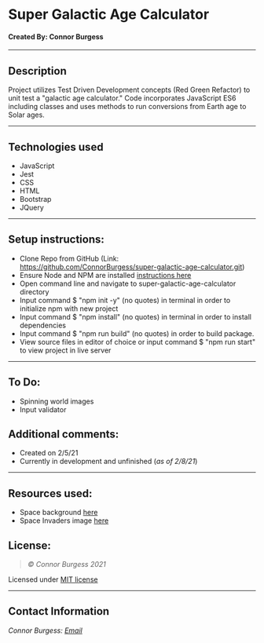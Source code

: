# Super Galactic Age Calculator
#### Created By: Connor Burgess 

* * *

## Description  
Project utilizes Test Driven Development concepts (Red Green Refactor) to unit test a "galactic age calculator." Code incorporates JavaScript ES6 including classes and uses methods to run conversions from Earth age to Solar ages.

* * *

## Technologies used
* JavaScript
* Jest
* CSS
* HTML
* Bootstrap
* JQuery

* * *

## Setup instructions:  
* Clone Repo from GitHub (Link: https://github.com/ConnorBurgess/super-galactic-age-calculator.git)
* Ensure Node and NPM are installed [instructions here](https://www.npmjs.com/get-npm)
* Open command line and navigate to super-galactic-age-calculator directory
* Input command $ "npm init -y" (no quotes) in terminal in order to initialize npm with new project
* Input command $ "npm install" (no quotes) in terminal in order to install dependencies
* Input command $ "npm run build" (no quotes) in order to build package.
* View source files in editor of choice or input command $ "npm run start" to view project in live server

* * *

## To Do:
* Spinning world images
* Input validator

## Additional comments:
* Created on 2/5/21  
* Currently in development and unfinished (*as of 2/8/21*)
* * *

## Resources used:
* Space background [here](https://images.wallpaperscraft.com/image/space_sky_spiral_galaxy_99967_1920x1080.jpg)
* Space Invaders image [here](https://freepngimg.com/png/32291-space-invaders-transparent-picture)
## License:
> *&copy; Connor Burgess 2021*

Licensed under [MIT license](https://mit-license.org/)

* * *

## Contact Information
_Connor Burgess: [Email](connorburgesscodes@gmail.com)_